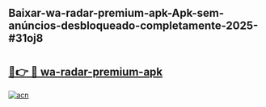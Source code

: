 ## Baixar-wa-radar-premium-apk-Apk-sem-anúncios-desbloqueado-completamente-2025-#31oj8

# <h2><a href="https://ainizakaria.my?title=wa-radar-premium-apk&ref=22M">🔗👉 🔴 wa-radar-premium-apk</a></h2>

[![acn](https://github.com/user-attachments/assets/0f9c940e-d8b0-45ae-aac7-cd30a18b3e1c)](https://ainizakaria.my?title=wa-radar-premium-apk&ref=22M)

